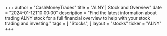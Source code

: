 +++
author = "CashMoneyTrades"
title = "ALNY | Stock and Overview"
date = "2024-01-12T10:00:00"
description = "Find the latest information about trading ALNY stock for a full financial overview to help with your stock trading and investing."
tags = [
"Stocks",
]
layout = "stocks"
ticker = "ALNY"
+++
        


    
        